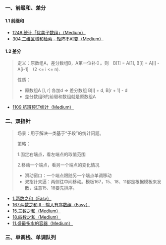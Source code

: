 ### 一、前缀和、差分
#### 1.1 前缀和
- [1248.统计「优美子数组」（Medium）](https://github.com/hearthstones/algorithm/tree/main/category/2.%E5%89%8D%E7%BC%80%E5%92%8C%E3%80%81%E5%B7%AE%E5%88%86%E3%80%81%E5%8F%8C%E6%8C%87%E9%92%88%E6%89%AB%E6%8F%8F/CountNumberOfNiceSubarrays.java)
- [304.二维区域和检索 - 矩阵不可变（Medium）](https://github.com/hearthstones/algorithm/tree/main/category/2.%E5%89%8D%E7%BC%80%E5%92%8C%E3%80%81%E5%B7%AE%E5%88%86%E3%80%81%E5%8F%8C%E6%8C%87%E9%92%88%E6%89%AB%E6%8F%8F/RangeSumQuery2dImmutable.java)
#### 1.2 差分
> 定义：原数组A，差分数组B，A第一位补０。则　B[1] = A[1], B[i] = A[i] - A[i-1]　(2 <= i <= n).
> 
> 性质：
> - 原数组A [l, r] 各加d => 差分数组 B[l] + d, B[r + 1] - d
> - 差分数组B的前缀和数组就是原数组A

- [1109.航班预订统计（Medium）](https://github.com/hearthstones/algorithm/tree/main/category/2.%E5%89%8D%E7%BC%80%E5%92%8C%E3%80%81%E5%B7%AE%E5%88%86%E3%80%81%E5%8F%8C%E6%8C%87%E9%92%88%E6%89%AB%E6%8F%8F/CorporateFlightBookings.java)


### 二、双指针
> 场景：用于解决一类基于“子段”的统计问题。
> 
> 策略：
> 
> 1.固定右端点，看左端点的取值范围
> 
> 2.移动一个端点，看另一个端点的变化情况
> - 滑动窗口：一个端点跟随另一个端点单调移动
> - 双指针夹逼：两侧往中间移动。模板167，15、18、11都是根据模板来发散，注意15、18要先排序。

- [1.两数之和（Easy）](https://github.com/hearthstones/algorithm/tree/main/category/2.%E5%89%8D%E7%BC%80%E5%92%8C%E3%80%81%E5%B7%AE%E5%88%86%E3%80%81%E5%8F%8C%E6%8C%87%E9%92%88%E6%89%AB%E6%8F%8F/TwoSum.java)
- [167.两数之和 II - 输入有序数组（Easy）](https://github.com/hearthstones/algorithm/tree/main/category/2.%E5%89%8D%E7%BC%80%E5%92%8C%E3%80%81%E5%B7%AE%E5%88%86%E3%80%81%E5%8F%8C%E6%8C%87%E9%92%88%E6%89%AB%E6%8F%8F/TwoSumIiInputArrayIsSorted.java)
- [15.三数之和（Medium）](https://github.com/hearthstones/algorithm/tree/main/category/2.%E5%89%8D%E7%BC%80%E5%92%8C%E3%80%81%E5%B7%AE%E5%88%86%E3%80%81%E5%8F%8C%E6%8C%87%E9%92%88%E6%89%AB%E6%8F%8F/ThreeSum.java)
- [18.四数之和（Medium）](https://github.com/hearthstones/algorithm/tree/main/category/2.%E5%89%8D%E7%BC%80%E5%92%8C%E3%80%81%E5%B7%AE%E5%88%86%E3%80%81%E5%8F%8C%E6%8C%87%E9%92%88%E6%89%AB%E6%8F%8F/FourSum.java)
- [11.盛最多水的容器（Medium）](https://github.com/hearthstones/algorithm/tree/main/category/2.%E5%89%8D%E7%BC%80%E5%92%8C%E3%80%81%E5%B7%AE%E5%88%86%E3%80%81%E5%8F%8C%E6%8C%87%E9%92%88%E6%89%AB%E6%8F%8F/ContainerWithMostWater.java)


### 三、单调栈、单调队列
